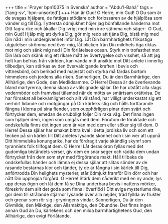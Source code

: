 +++
title = 'Prayer bpn10375 in Svenska'
author = "Abdu'l-Bahá"
tags = ['lang-sv', 'bpn-unsorted']
+++
Han är Gud! 
O Herre, min Gud! O Du som är de svagas hjälpare, de fattigas stödjare och förlossaren av de hjälplösa som vänder sig till Dig.
I yttersta ödmjukhet höjer jag bönfallande händerna mot Ditt fagra rike och åkallar Dig ivrigt med min inre stämma och säger:  O Gud, min Gud! Hjälp mig att dyrka Dig, gör mig redo att tjäna Dig, bistå mig med Din nåd i min undergivenhet inför Dig. Låt Din barmhärtighets frikostiga utgjutelser strömma ned över mig, låt blicken från Din mildhets öga riktas mot mig och sänk mig ned i Din förlåtelses ocean. Styrk min trofasthet mot Din lära och skänk mig ett rikare mått av övertygelse och visshet, så att jag helt kan befrias från världen, kan vända mitt ansikte mot Ditt anlete i innerlig tillbedjan, kan stärkas av den överväldigande kraften i bevis och vittnesbörd, och berikad med majestät och styrka må färdas bortom himmelens och jordens alla riken. Sannerligen, Du är den Barmhärtige, den Allhärlige, den Gode, den Medlidsamme. O Herre! Dessa är de överlevande bland martyrerna, denna skara av välsignade själar. De har utstått alla slags vedermödor och framvisat tålamod när de mötts av smärtsam orättvisa. De har försakat all bekvämlighet och allt välstånd, har villigt underkastat sig ett oerhört lidande och motgångar på Din kärleks stig och hålls fortfarande fångna i klorna på sina fiender, som oupphörligen pinar dem svårt och förtrycker dem, emedan de orubbligt följer Din raka väg. Det finns ingen som hjälper dem, ingen som umgås med dem. Förutom de föraktade och ondskefulla finns det ingen som är vän med dem eller söker sig till dem.
O Herre! Dessa själar har smakat bittra kval i detta jordiska liv och som ett tecken på sin kärlek till Ditt anletes lysande skönhet och i sin iver att uppnå Ditt himmelska konungarike, har de fördragit varje skändlig skymf som tyranniets folk tillfogat dem.
O Herre! Låt deras öron fyllas med det gudomliga biståndets verser, giv dem en snar seger och rädda dem undan förtrycket från dem som styr med förgörande makt. Håll tillbaka de ondskefullas händer och lämna ej dessa själar att slitas sönder av de rasande bestarnas klor och tänder, ty de är fångna i sin kärlek till Dig, anförtrodda Din helighets mysterier, står ödmjukt framför Din dörr och har nått Din upphöjda förgård.
O Herre! Stärk dem nåderikt med en ny ande, lys upp deras ögon och låt dem få se Dina underbara bevis i nattens mörker, föreskriv dem allt det goda som finns i överflöd i Ditt eviga mysteriums rike, gör dem till strålande stjärnor lysande över alla nejder, träd fyllda av frukter och grenar som rör sig i gryningens vindar.
Sannerligen, Du är den Givmilde, den Mäktige, den Allsmäktige, den Obundne. Det finns ingen annan Gud än Du, kärlekens och den milda barmhärtighetens Gud, den Allhärlige, den evigt Förlåtande.

